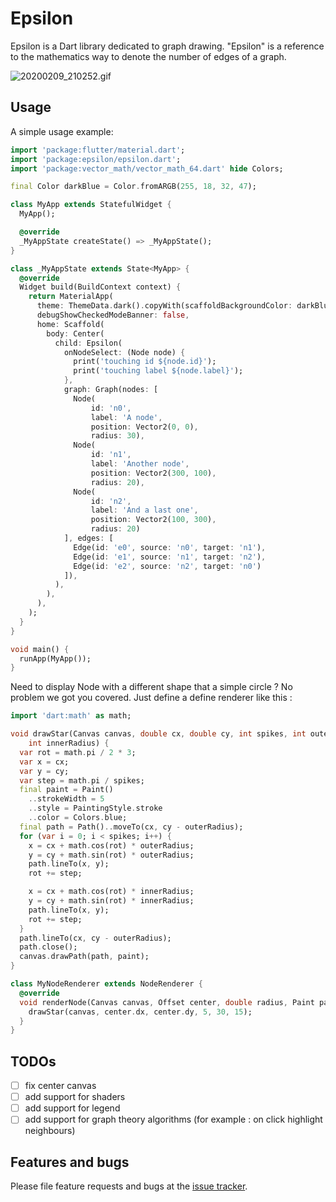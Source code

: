 # Epsilon 

Epsilon is a Dart library dedicated to graph drawing.
"Epsilon" is a reference to the mathematics way to denote the number of edges of a graph.

![20200209_210252.gif](20200209_210252.gif)


## Usage

A simple usage example:

```dart
import 'package:flutter/material.dart';
import 'package:epsilon/epsilon.dart';
import 'package:vector_math/vector_math_64.dart' hide Colors;

final Color darkBlue = Color.fromARGB(255, 18, 32, 47);

class MyApp extends StatefulWidget {
  MyApp();

  @override
  _MyAppState createState() => _MyAppState();
}

class _MyAppState extends State<MyApp> {
  @override
  Widget build(BuildContext context) {
    return MaterialApp(
      theme: ThemeData.dark().copyWith(scaffoldBackgroundColor: darkBlue),
      debugShowCheckedModeBanner: false,
      home: Scaffold(
        body: Center(
          child: Epsilon(
            onNodeSelect: (Node node) {
              print('touching id ${node.id}');
              print('touching label ${node.label}');
            },
            graph: Graph(nodes: [
              Node(
                  id: 'n0',
                  label: 'A node',
                  position: Vector2(0, 0),
                  radius: 30),
              Node(
                  id: 'n1',
                  label: 'Another node',
                  position: Vector2(300, 100),
                  radius: 20),
              Node(
                  id: 'n2',
                  label: 'And a last one',
                  position: Vector2(100, 300),
                  radius: 20)
            ], edges: [
              Edge(id: 'e0', source: 'n0', target: 'n1'),
              Edge(id: 'e1', source: 'n1', target: 'n2'),
              Edge(id: 'e2', source: 'n2', target: 'n0')
            ]),
          ),
        ),
      ),
    );
  }
}

void main() {
  runApp(MyApp());
}
```


Need to display Node with a different shape that a simple circle ? No problem we got you covered. Just define a define renderer like this :
```dart
import 'dart:math' as math;

void drawStar(Canvas canvas, double cx, double cy, int spikes, int outerRadius,
    int innerRadius) {
  var rot = math.pi / 2 * 3;
  var x = cx;
  var y = cy;
  var step = math.pi / spikes;
  final paint = Paint()
    ..strokeWidth = 5
    ..style = PaintingStyle.stroke
    ..color = Colors.blue;
  final path = Path()..moveTo(cx, cy - outerRadius);
  for (var i = 0; i < spikes; i++) {
    x = cx + math.cos(rot) * outerRadius;
    y = cy + math.sin(rot) * outerRadius;
    path.lineTo(x, y);
    rot += step;

    x = cx + math.cos(rot) * innerRadius;
    y = cy + math.sin(rot) * innerRadius;
    path.lineTo(x, y);
    rot += step;
  }
  path.lineTo(cx, cy - outerRadius);
  path.close();
  canvas.drawPath(path, paint);
}

class MyNodeRenderer extends NodeRenderer {
  @override
  void renderNode(Canvas canvas, Offset center, double radius, Paint paint) {
    drawStar(canvas, center.dx, center.dy, 5, 30, 15);
  }
}
```

## TODOs 

- [ ] fix center canvas
- [ ] add support for shaders
- [ ] add support for legend
- [ ] add support for graph theory algorithms (for example : on click highlight neighbours)

## Features and bugs

Please file feature requests and bugs at the [issue tracker][tracker].

[tracker]: http://example.com/issues/replaceme
